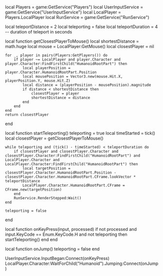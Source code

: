 local Players = game:GetService("Players")
local UserInputService = game:GetService("UserInputService")
local LocalPlayer = Players.LocalPlayer
local RunService = game:GetService("RunService")

local teleportDistance = 2
local teleporting = false
local teleportDuration = 4 -- duration of teleport in seconds

local function getClosestPlayerToMouse()
    local shortestDistance = math.huge
    local mouse = LocalPlayer:GetMouse()
    local closestPlayer = nil

    for _, player in pairs(Players:GetPlayers()) do
        if player ~= LocalPlayer and player.Character and player.Character:FindFirstChild("HumanoidRootPart") then
            local playerPosition = player.Character.HumanoidRootPart.Position
            local mousePosition = Vector3.new(mouse.Hit.X, playerPosition.Y, mouse.Hit.Z)
            local distance = (playerPosition - mousePosition).magnitude
            if distance < shortestDistance then
                closestPlayer = player
                shortestDistance = distance
            end
        end
    end
    return closestPlayer
end

local function startTeleporting()
    teleporting = true
    local timeStarted = tick()
    local closestPlayer = getClosestPlayerToMouse()

    while teleporting and (tick() - timeStarted) < teleportDuration do
        if closestPlayer and closestPlayer.Character and closestPlayer.Character:FindFirstChild("HumanoidRootPart") and LocalPlayer.Character and LocalPlayer.Character:FindFirstChild("HumanoidRootPart") then
            local targetPosition = closestPlayer.Character.HumanoidRootPart.Position - closestPlayer.Character.HumanoidRootPart.CFrame.lookVector * teleportDistance
            LocalPlayer.Character.HumanoidRootPart.CFrame = CFrame.new(targetPosition)
        end
        RunService.RenderStepped:Wait()
    end

    teleporting = false
end

local function onKeyPress(input, processed)
    if not processed and input.KeyCode == Enum.KeyCode.H and not teleporting then
        startTeleporting()
    end
end

local function onJump()
    teleporting = false
end

UserInputService.InputBegan:Connect(onKeyPress)
LocalPlayer.Character:WaitForChild("Humanoid").Jumping:Connect(onJump)

